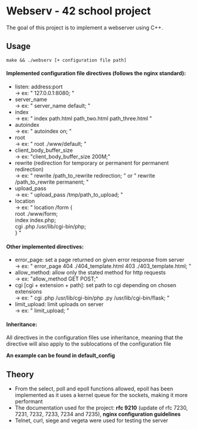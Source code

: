 # Webserv - 42 school project

The goal of this project is to implement a webserver using C++. 

## Usage

```
make && ./webserv [+ configuration file path]
```

#### Implemented configuration file directives (follows the nginx standard): 
  - listen: address:port <br/>
      -> ex: " 127.0.0.1:8080; "
  - server_name <br/>
      -> ex: " server_name default; "
  - index <br/>
      -> ex: " index path.html path_two.html path_three.html "
  - autoindex <br/>
      -> ex: " autoindex on; "
  - root <br/>
      -> ex: " root ./www/default; "
  - client_body_buffer_size <br/>
      -> ex: "client_body_buffer_size 200M;"
  - rewrite (redirection for temporary or permanent for permanent redirection) <br/>
      -> ex: " rewrite /path_to_rewrite redirection; " or " rewrite /path_to_rewrite permanent; "
  - upload_pass <br/>
      -> ex: " upload_pass /tmp/path_to_upload; "
  - location <br/>
      -> ex: " location /form {<br/>
			  root ./www/form;<br/>
			  index index.php;<br/>
			  cgi .php /usr/lib/cgi-bin/php;<br/>
		    } "
 
#### Other implemented directives: 
  - error_page: set a page returned on given error response from server<br/>
      -> ex: " error_page 404 ./404_template.html 403 ./403_template.html; "
  - allow_method: allow only the stated method for http requests<br/>
      -> ex: "allow_method GET POST;"
  - cgi [cgi + extension + path]: set path to cgi depending on chosen extensions<br/>
      -> ex: " cgi .php /usr/lib/cgi-bin/php .py /usr/lib/cgi-bin/flask; "
  - limit_upload: limit uploads on server<br/>
      -> ex: " limit_upload; "
      
 #### Inheritance:
  All directives in the configuration files use inheritance, meaning that the directive will also apply to the sublocations of the configuration file
 
 **An example can be found in default_config**

## Theory

- From the select, poll and epoll functions allowed, epoll has been implemented as it uses a kernel queue for the sockets, making it more performant
- The documentation used for the project: **rfc 9210** (update of rfc 7230, 7231, 7232, 7233, 7234 and 7235), **nginx configuration guidelines**
- Telnet, curl, siege and vegeta were used for testing the server
 

